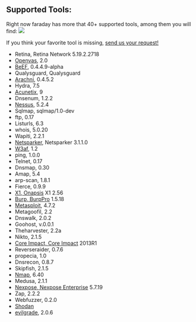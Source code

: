 Supported Tools:
---
Right now faraday has more that 40+ supported tools, among them you will find: 
![](https://raw.github.com/wiki/infobyte/faraday/images/plugins/Plugins.png)

If you think your favorite tool is missing, [send us your request!](https://github.com/infobyte/faraday/issues/new)
* Retina, Retina Network 5.19.2.2718
* [Openvas](http://twitter.com/openvas), 2.0
* [BeEF](http://twitter.com/beefproject), 0.4.4.9-alpha
* Qualysguard, Qualysguard
* [Arachni](http://twitter.com/ArachniScanner), 0.4.5.2
* Hydra, 7.5
* [Acunetix](http://twitter.com/acunetix), 9
* Dnsenum, 1.2.2
* [Nessus](http://twitter.com/tenablesecurity), 5.2.4
* Sqlmap, sqlmap/1.0-dev
* ftp, 0.17
* Listurls, 6.3
* whois, 5.0.20
* Wapiti, 2.2.1
* [Netsparker](http://twitter.com/Netsparker), Netsparker 3.1.1.0
* [W3af](http://twitter.com/w3af), 1.2
* ping, 1.0.0
* Telnet, 0.17
* Dnsmap, 0.30
* Amap, 5.4
* arp-scan, 1.8.1
* Fierce, 0.9.9
* [X1, Onapsis](http://twitter.com/onapsis) X1 2.56
* [Burp, BurpPro](http://twitter.com/Burp_Suite) 1.5.18 
* [Metasploit](http://twitter.com/metasploit), 4.7.2
* Metagoofil, 2.2
* Dnswalk, 2.0.2
* Goohost, v.0.0.1
* Theharvester, 2.2a
* Nikto, 2.1.5
* [Core Impact, Core Impact](http://twitter.com/CoreSecurity) 2013R1
* Reverseraider, 0.7.6
* propecia, 1.0
* Dnsrecon, 0.8.7
* Skipfish, 2.1.5
* [Nmap](http://twitter.com/nmap), 6.40
* Medusa, 2.1.1
* [Nexpose, Nexpose Enterprise](http://twitter.com/rapid7) 5.7.19
* Zap, 2.2.2
* Webfuzzer, 0.2.0
* [Shodan](http://twitter.com/shodanhq)
* [evilgrade](http://twitter.com/infobytesec), 2.0.6